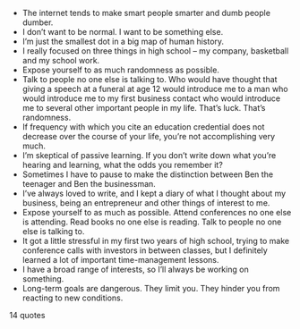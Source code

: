  - The internet tends to make smart people smarter and dumb people dumber.
 - I don’t want to be normal. I want to be something else.
 - I’m just the smallest dot in a big map of human history.
 - I really focused on three things in high school – my company, basketball and my school work.
 - Expose yourself to as much randomness as possible.
 - Talk to people no one else is talking to. Who would have thought that giving a speech at a funeral at age 12 would introduce me to a man who would introduce me to my first business contact who would introduce me to several other important people in my life. That’s luck. That’s randomness.
 - If frequency with which you cite an education credential does not decrease over the course of your life, you’re not accomplishing very much.
 - I’m skeptical of passive learning. If you don’t write down what you’re hearing and learning, what the odds you remember it?
 - Sometimes I have to pause to make the distinction between Ben the teenager and Ben the businessman.
 - I’ve always loved to write, and I kept a diary of what I thought about my business, being an entrepreneur and other things of interest to me.
 - Expose yourself to as much as possible. Attend conferences no one else is attending. Read books no one else is reading. Talk to people no one else is talking to.
 - It got a little stressful in my first two years of high school, trying to make conference calls with investors in between classes, but I definitely learned a lot of important time-management lessons.
 - I have a broad range of interests, so I’ll always be working on something.
 - Long-term goals are dangerous. They limit you. They hinder you from reacting to new conditions.

14 quotes